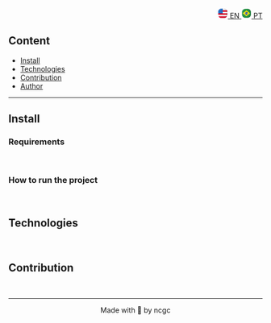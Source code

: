 <!-- Project Banner -->

<!-- Badges -->

<!-- Repository size-->
<!-- Github last commit-->
<!-- License-->
<!-- Course-->

<div id="author" align="right">
  <a href="https://github.com/ncgc/template_repo">
    <img src="./assets/images/us.png" width="20rem" alt="English"> 
      EN
  </a>
  <a href="https://github.com/ncgc/template_repo/blob/develop/README.PT-BR.md">
    <img src="./assets/images/br.png" width="20rem" alt="Portuguese">
      PT
  </a>
</div>

<div>

## Content

- [Install](#install)
- [Technologies](#technologies)
- [Contribution](#contribution)
- [Author](#author)

</div>

<!--- description -->
 
<!--- demo --->

-----
<div id="install">
  
  ## Install
  
  ### Requirements
  
  
<br>

  ### How to run the project
  
</div>

<br>

<div id="technologies">

## Technologies
  
</div>

<br>

<div id="contribution">

## Contribution


</div>

<br>

----
<footer id="author" align="center">
Made with 💜 by ncgc
</footer>